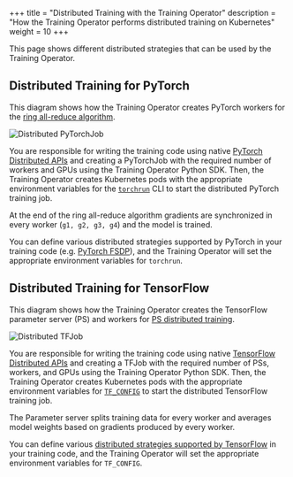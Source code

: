+++
title = "Distributed Training with the Training Operator"
description = "How the Training Operator performs distributed training on Kubernetes"
weight = 10
+++

This page shows different distributed strategies that can be used by the Training Operator.

## Distributed Training for PyTorch

This diagram shows how the Training Operator creates PyTorch workers for the
[ring all-reduce algorithm](https://tech.preferred.jp/en/blog/technologies-behind-distributed-deep-learning-allreduce/).

<img src="/docs/components/training/images/distributed-pytorchjob.drawio.svg"
  alt="Distributed PyTorchJob"
  class="mt-3 mb-3">

You are responsible for writing the training code using native
[PyTorch Distributed APIs](https://pytorch.org/tutorials/beginner/dist_overview.html)
and creating a PyTorchJob with the required number of workers and GPUs using the Training Operator Python SDK.
Then, the Training Operator creates Kubernetes pods with the appropriate environment variables for the
[`torchrun`](https://pytorch.org/docs/stable/elastic/run.html) CLI to start the distributed
PyTorch training job.

At the end of the ring all-reduce algorithm gradients are synchronized
in every worker (`g1, g2, g3, g4`) and the model is trained.

You can define various distributed strategies supported by PyTorch in your training code
(e.g. [PyTorch FSDP](https://pytorch.org/docs/stable/fsdp.html)), and the Training Operator will set
the appropriate environment variables for `torchrun`.

## Distributed Training for TensorFlow

This diagram shows how the Training Operator creates the TensorFlow parameter server (PS) and workers for
[PS distributed training](https://www.tensorflow.org/tutorials/distribute/parameter_server_training).

<img src="/docs/components/training/images/distributed-tfjob.drawio.svg"
  alt="Distributed TFJob"
  class="mt-3 mb-3">

You are responsible for writing the training code using native
[TensorFlow Distributed APIs](https://www.tensorflow.org/guide/distributed_training) and creating a
TFJob with the required number of PSs, workers, and GPUs using the Training Operator Python SDK.
Then, the Training Operator creates Kubernetes pods with the appropriate environment variables for
[`TF_CONFIG`](https://www.tensorflow.org/guide/distributed_training#setting_up_the_tf_config_environment_variable)
to start the distributed TensorFlow training job.

The Parameter server splits training data for every worker and averages model weights based on gradients
produced by every worker.

You can define various [distributed strategies supported by TensorFlow](https://www.tensorflow.org/guide/distributed_training#types_of_strategies)
in your training code, and the Training Operator will set the appropriate environment
variables for `TF_CONFIG`.
